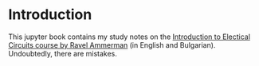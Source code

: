 # Introduction

This jupyter book contains my study notes on the [Introduction to Electical Circuits course by Ravel Ammerman](https://www.youtube.com/watch?v=IRgZ-puZjfA) (in English and Bulgarian). Undoubtedly, there are mistakes.

```{tableofcontents}
```